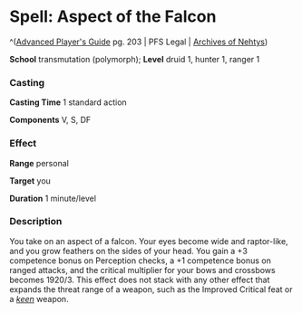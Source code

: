 # Spell: Aspect of the Falcon

^([Advanced Player's Guide][ss-aspect-of-the-falcon] pg. 203 | PFS Legal | [Archives of Nehtys][sn-aspect-of-the-falcon])

**School** transmutation (polymorph); **Level** druid 1, hunter 1, ranger 1

### Casting

**Casting Time** 1 standard action

**Components** V, S, DF

### Effect

**Range** personal

**Target** you

**Duration** 1 minute/level

### Description

You take on an aspect of a falcon. Your eyes become wide and raptor-like, and you grow feathers on the sides of your head. You gain a +3 competence bonus on Perception checks, a +1 competence bonus on ranged attacks, and the critical multiplier for your bows and crossbows becomes 1920/3. This effect does not stack with any other effect that expands the threat range of a weapon, such as the Improved Critical feat or a _[keen]_ weapon.

[ss-aspect-of-the-falcon]: http://paizo.com/pathfinderRPG/v57
[sn-aspect-of-the-falcon]: http://www.archivesofnethys.com/SpellDisplay.aspx?ItemName=Aspect%20of%20the%20Falcon
[keen]: http://www.archivesofnethys.com/SpellDisplay.aspx?ItemName=keen